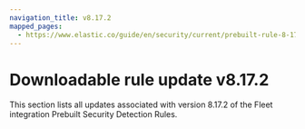 ```yaml
---
navigation_title: v8.17.2
mapped_pages:
  - https://www.elastic.co/guide/en/security/current/prebuilt-rule-8-17-2-prebuilt-rules-8-17-2-appendix.html
---
```


# Downloadable rule update v8.17.2

This section lists all updates associated with version 8.17.2 of the Fleet integration Prebuilt Security Detection Rules.
